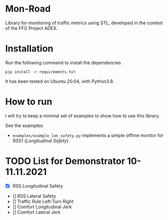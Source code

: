 # Mon-Road
Library for monitoring of traffic metrics using STL, developed in the context of the FFG Project ADEX.

# Installation
Run the following command to install the dependencies 
```
pip install -r requirements.txt
```
It has been tested on Ubuntu 20.04, with Python3.8.

# How to run
I will try to keep a minimal set of examples to show how to use this library.

See the examples:
- `examples/example_lon_safety.py` implements a simple offline monitor for RSS1 (*Longitudinal Safety*)

# TODO List for Demonstrator 10-11.11.2021
- [x] RSS Longitudinal Safety
- [] RSS Lateral Safety
- [] Traffic Rule Left-Turn Right
- [] Comfort Longitudinal Jerk
- [] Comfort Lateral Jerk